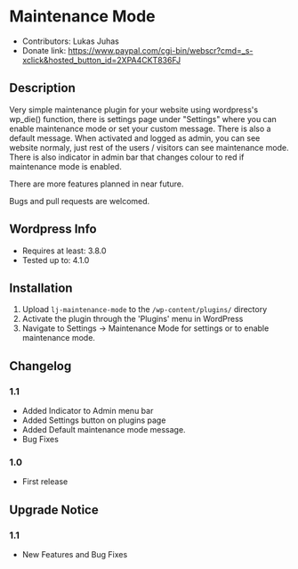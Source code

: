 Maintenance Mode 
================

* Contributors: Lukas Juhas
* Donate link: https://www.paypal.com/cgi-bin/webscr?cmd=_s-xclick&hosted_button_id=2XPA4CKT836FJ


## Description

Very simple maintenance plugin for your website using wordpress's wp_die() function, there is settings page under "Settings" where you can enable maintenance mode or set your custom message. There is also a default message. When activated and logged as admin, you can see website normaly, just rest of the users / visitors can see maintenance mode. There is also indicator in admin bar that changes colour to red if maintenance mode is enabled. 

There are more features planned in near future.

Bugs and pull requests are welcomed.

## Wordpress Info

* Requires at least: 3.8.0
* Tested up to: 4.1.0

## Installation

1. Upload `lj-maintenance-mode` to the `/wp-content/plugins/` directory
1. Activate the plugin through the 'Plugins' menu in WordPress
1. Navigate to Settings -> Maintenance Mode for settings or to enable maintenance mode.

## Changelog

### 1.1
* Added Indicator to Admin menu bar
* Added Settings button on plugins page
* Added Default maintenance mode message.
* Bug Fixes

### 1.0
* First release

## Upgrade Notice

### 1.1
* New Features and Bug Fixes
